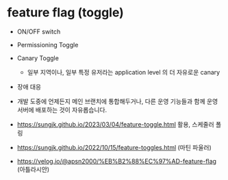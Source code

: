 # feature flag (toggle)

- ON/OFF switch 
- Permissioning Toggle
- Canary Toggle
  - 일부 지역이나, 일부 특정 유저라는 application level 의 더 자유로운 canary
- 장애 대응
- 개발 도중에 언제든지 메인 브랜치에 통합해두거나, 다른 운영 기능들과 함께 운영 서버에 배포하는 것이 자유롭습니다.

- https://sungjk.github.io/2023/03/04/feature-toggle.html 활용, 스케줄러 폴링 
- https://sungjk.github.io/2022/10/15/feature-toggles.html (마틴 파울러)
- https://velog.io/@apsn2000/%EB%B2%88%EC%97%AD-feature-flag (아틀라시안)

